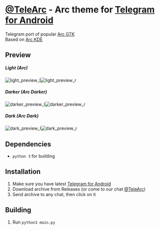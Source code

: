 # [@TeleArc][telegram_channel] - Arc theme for [Telegram for Android][telegram_android]
Telegram port of popular [Arc GTK][arc_gtk]  
Based on [Arc KDE][arc_kde]

## Preview
##### Light (Arc)
![light_preview_l]![light_preview_r]
##### Darker (Arc Darker)
![darker_preview_l]![darker_preview_r]
##### Dark (Arc Dark)
![dark_preview_l]![dark_preview_r]

## Dependencies
- `python 3` for building

## Installation
1. Make sure you have latest [Telegram for Android][telegram_android]
2. Download archive from Releases (or come to our chat [@TeleArc][telegram_channel])
3. Send archive to any chat, then click on it

## Building
1. Run `python3 main.py`

[telegram_android]: https://telegram.org/dl/android
[arc_gtk]: https://github.com/horst3180/arc-theme
[arc_kde]: https://github.com/PapirusDevelopmentTeam/arc-kde
[telegram_channel]: https://t.me/TeleArc
[light_preview_l]: https://raw.githubusercontent.com/MrYadro/TeleArcAndroid/master/preview/light_preview_l.png
[light_preview_r]: https://raw.githubusercontent.com/MrYadro/TeleArcAndroid/master/preview/light_preview_r.png
[darker_preview_l]: https://raw.githubusercontent.com/MrYadro/TeleArcAndroid/master/preview/darker_preview_l.png
[darker_preview_r]: https://raw.githubusercontent.com/MrYadro/TeleArcAndroid/master/preview/darker_preview_r.png
[dark_preview_l]: https://raw.githubusercontent.com/MrYadro/TeleArcAndroid/master/preview/dark_preview_l.png
[dark_preview_r]: https://raw.githubusercontent.com/MrYadro/TeleArcAndroid/master/preview/dark_preview_r.png
